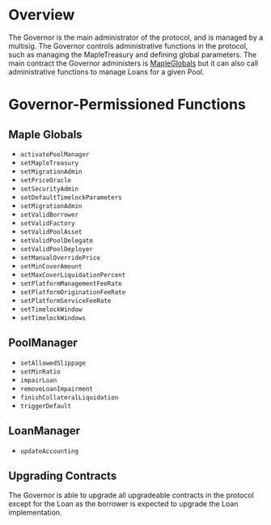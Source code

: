 # Overview
The Governor is the main administrator of the protocol, and is managed by a multisig. The Governor controls administrative functions in the protocol, such as managing the MapleTreasury and defining global parameters. The main contract the Governor administers is [MapleGlobals](https://github.com/maple-labs/globals-v2/blob/main/contracts/MapleGlobals.sol) but it can also call administrative functions to manage Loans for a given Pool.

# Governor-Permissioned Functions 

## Maple Globals
* `activatePoolManager`
* `setMapleTreasury`
* `setMigrationAdmin`
* `setPriceOracle`
* `setSecurityAdmin`
* `setDefaultTimelockParameters`
* `setMigrationAdmin`
* `setValidBorrower`
* `setValidFactory`
* `setValidPoolAsset`
* `setValidPoolDelegate`
* `setValidPoolDeployer`
* `setManualOverridePrice`
* `setMinCoverAmount`
* `setMaxCoverLiquidationPercent`
* `setPlatformManagementFeeRate`
* `setPlatformOriginationFeeRate`
* `setPlatformServiceFeeRate`
* `setTimelockWindow`
* `setTimelockWindows`

## PoolManager
* `setAllowedSlippage`
* `setMinRatio`
* `impairLoan`
* `removeLoanImpairment`
* `finishCollateralLiquidation`
* `triggerDefault`

## LoanManager
* `updateAccounting`

## Upgrading Contracts
The Governor is able to upgrade all upgradeable contracts in the protocol except for the Loan as the borrower is expected to upgrade the Loan implementation.
